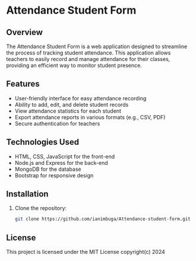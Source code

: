 # Attendance Student Form

## Overview

The Attendance Student Form is a web application designed to streamline the process of tracking student attendance. This application allows teachers to easily record and manage attendance for their classes, providing an efficient way to monitor student presence.

## Features

- User-friendly interface for easy attendance recording
- Ability to add, edit, and delete student records
- View attendance statistics for each student
- Export attendance reports in various formats (e.g., CSV, PDF)
- Secure authentication for teachers

## Technologies Used

- HTML, CSS, JavaScript for the front-end
- Node.js and Express for the back-end
- MongoDB for the database
- Bootstrap for responsive design

## Installation

1. Clone the repository:
   ```bash
   git clone https://github.com/ianimbuga/Attendance-student-form.git


## License
This project is licensed under the MIT License
copyright(c) 2024